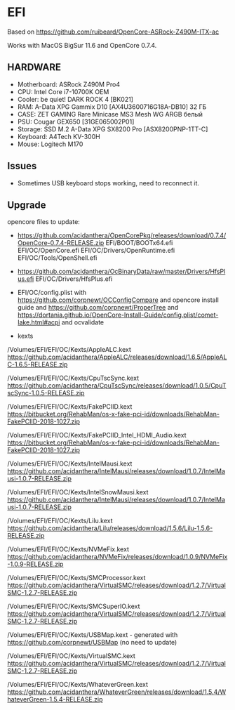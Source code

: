 # EFI

Based on https://github.com/ruibeard/OpenCore-ASRock-Z490M-ITX-ac

Works with MacOS BigSur 11.6 and OpenCore 0.7.4.

## HARDWARE

* Motherboard: ASRock Z490M Pro4
* CPU: Intel Core i7-10700K OEM
* Cooler: be quiet! DARK ROCK 4 [BK021]
* RAM: A-Data XPG Gammix D10 [AX4U3600716G18A-DB10] 32 ГБ
* CASE: ZET GAMING Rare Minicase MS3 Mesh WG ARGB белый
* PSU: Cougar GEX650 [31GE065002P01]
* Storage: SSD M.2 A-Data XPG SX8200 Pro [ASX8200PNP-1TT-C]
* Keyboard: A4Tech KV-300H
* Mouse: Logitech M170

## Issues

* Sometimes USB keyboard stops working, need to reconnect it.

## Upgrade

opencore files to update:

* https://github.com/acidanthera/OpenCorePkg/releases/download/0.7.4/OpenCore-0.7.4-RELEASE.zip
    EFI/BOOT/BOOTx64.efi
    EFI/OC/OpenCore.efi
    EFI/OC/Drivers/OpenRuntime.efi
    EFI/OC/Tools/OpenShell.efi

* https://github.com/acidanthera/OcBinaryData/raw/master/Drivers/HfsPlus.efi EFI/OC/Drivers/HfsPlus.efi

* EFI/OC/config.plist with https://github.com/corpnewt/OCConfigCompare and opencore install guide and https://github.com/corpnewt/ProperTree and https://dortania.github.io/OpenCore-Install-Guide/config.plist/comet-lake.html#acpi and ocvalidate

* kexts

/Volumes/EFI/EFI/OC/Kexts/AppleALC.kext https://github.com/acidanthera/AppleALC/releases/download/1.6.5/AppleALC-1.6.5-RELEASE.zip

/Volumes/EFI/EFI/OC/Kexts/CpuTscSync.kext https://github.com/acidanthera/CpuTscSync/releases/download/1.0.5/CpuTscSync-1.0.5-RELEASE.zip

/Volumes/EFI/EFI/OC/Kexts/FakePCIID.kext https://bitbucket.org/RehabMan/os-x-fake-pci-id/downloads/RehabMan-FakePCIID-2018-1027.zip

/Volumes/EFI/EFI/OC/Kexts/FakePCIID_Intel_HDMI_Audio.kext https://bitbucket.org/RehabMan/os-x-fake-pci-id/downloads/RehabMan-FakePCIID-2018-1027.zip

/Volumes/EFI/EFI/OC/Kexts/IntelMausi.kext https://github.com/acidanthera/IntelMausi/releases/download/1.0.7/IntelMausi-1.0.7-RELEASE.zip

/Volumes/EFI/EFI/OC/Kexts/IntelSnowMausi.kext https://github.com/acidanthera/IntelMausi/releases/download/1.0.7/IntelMausi-1.0.7-RELEASE.zip

/Volumes/EFI/EFI/OC/Kexts/Lilu.kext https://github.com/acidanthera/Lilu/releases/download/1.5.6/Lilu-1.5.6-RELEASE.zip

/Volumes/EFI/EFI/OC/Kexts/NVMeFix.kext https://github.com/acidanthera/NVMeFix/releases/download/1.0.9/NVMeFix-1.0.9-RELEASE.zip

/Volumes/EFI/EFI/OC/Kexts/SMCProcessor.kext https://github.com/acidanthera/VirtualSMC/releases/download/1.2.7/VirtualSMC-1.2.7-RELEASE.zip

/Volumes/EFI/EFI/OC/Kexts/SMCSuperIO.kext https://github.com/acidanthera/VirtualSMC/releases/download/1.2.7/VirtualSMC-1.2.7-RELEASE.zip

/Volumes/EFI/EFI/OC/Kexts/USBMap.kext - generated with https://github.com/corpnewt/USBMap (no need to update)

/Volumes/EFI/EFI/OC/Kexts/VirtualSMC.kext https://github.com/acidanthera/VirtualSMC/releases/download/1.2.7/VirtualSMC-1.2.7-RELEASE.zip

/Volumes/EFI/EFI/OC/Kexts/WhateverGreen.kext https://github.com/acidanthera/WhateverGreen/releases/download/1.5.4/WhateverGreen-1.5.4-RELEASE.zip

